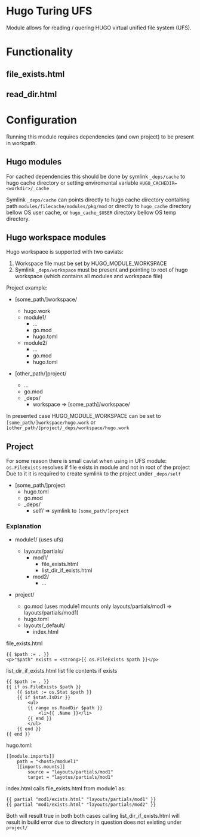 # Hugo Turing UFS

Module allows for reading / quering HUGO virtual unified file system (UFS).

# Functionality

## file_exists.html

## read_dir.html

# Configuration

Running this module requires dependencies (and own project) to be present in workpath.

## Hugo modules

For cached dependencies this should be done by symlink `_deps/cache` to hugo cache directory or setting enviromental variable `HUGO_CACHEDIR=<workdir>/_cache`

Symlink `_deps/cache` can points directly to hugo cache directory contaiting path `modules/filecache/modules/pkg/mod` or directly to `hugo_cache` directory bellow OS user cache, or `hugo_cache_$USER` directory bellow OS temp directory.

## Hugo workspace modules

Hugo workspace is supported with two caviats: 
1) Workspace file must be set by HUGO_MODULE_WORKSPACE
2) Symlink `_deps/workspace` must be present and pointing to root of hugo workspace (which contains all modules and workspace file)

Project example:

- [some_path/]workspace/
    - hugo.work
    - module1/
        - ...
        - go.mod
        - hugo.toml
    - module2/
        - ...
        - go.mod
        - hugo.toml

- [other_path/]project/
    - ...
    - go.mod
    - _deps/
        - workspace => [some_path]/workspace/

In presented case HUGO_MODULE_WORKSPACE can be set to `[some_path/]workspace/hugo.work` or `[other_path/]project/_deps/workspace/hugo.work`

## Project

For some reason there is small caviat when using in UFS module: `os.FileExists` resolves if file exists in module and not in root of the project
Due to it it is required to create symlink to the project under `_deps/self`

- [some_path/]project
    - hugo.toml
    - go.mod
    - _deps/
        - self/ => symlink to `[some_path/]project`  

### Explanation

- module1/ (uses ufs)
    - layouts/partials/
        - mod1/
            - file_exists.html
            - list_dir_if_exists.html
        - mod2/
            - ...

- project/
    - go.mod (uses module1 mounts only layouts/partials/mod1 => layouts/partials/mod1)
    - hugo.toml
    - layouts/_default/
        - index.html


file_exists.html 
```
{{ $path := . }}
<p>"$path" exists = <strong>{{ os.FileExists $path }}</p>
```
list_dir_if_exists.html list file contents if exists
```
{{ $path := . }}
{{ if os.FileExists $path }}
    {{ $stat := os.Stat $path }}
    {{ if $stat.IsDir }}
        <ul>
        {{ range os.ReadDir $path }}
            <li>{{ .Name }}</li>
        {{ end }}
        </ul>
    {{ end }}
{{ end }}
```

hugo.toml: 
```
[[module.imports]]
    path = "<host>/moduel1"
    [[imports.mounts]]
        source = "layouts/partials/mod1"
        target = "layotus/partials/mod1"
```
index.html calls file_exists.html from module1 as:
```
{{ partial "mod1/exists.html" "layouts/partials/mod1" }}
{{ partial "mod1/exists.html" "layouts/partials/mod2" }}
```

Both will result true 
in both both cases calling list_dir_if_exists.html will result in build error due to directory in question does not existing under `project/`


